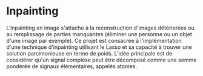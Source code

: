 # Inpainting
L'inpainting en image s'attache à la reconstruction d'images détériorées ou au remplissage de parties manquantes (éliminer une personne ou un objet d'une image par exemple). Ce projet est consacrée à l'implémentation d'une technique d'inpainting utilisant le Lasso et sa capacité à trouver une solution parcimonieuse en terme de poids. L'idée principale est de considérer qu'un signal complexe peut être décomposé comme une somme pondérée de signaux élémentaires, appelés atomes. 
